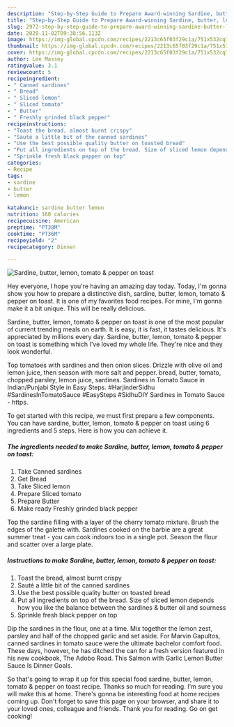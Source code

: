 ```yaml
---
description: "Step-by-Step Guide to Prepare Award-winning Sardine, butter, lemon, tomato &amp;amp; pepper on toast"
title: "Step-by-Step Guide to Prepare Award-winning Sardine, butter, lemon, tomato &amp;amp; pepper on toast"
slug: 2972-step-by-step-guide-to-prepare-award-winning-sardine-butter-lemon-tomato-and-amp-pepper-on-toast
date: 2020-11-02T09:38:56.113Z
image: https://img-global.cpcdn.com/recipes/2213c65f03f29c1a/751x532cq70/sardine-butter-lemon-tomato-pepper-on-toast-recipe-main-photo.jpg
thumbnail: https://img-global.cpcdn.com/recipes/2213c65f03f29c1a/751x532cq70/sardine-butter-lemon-tomato-pepper-on-toast-recipe-main-photo.jpg
cover: https://img-global.cpcdn.com/recipes/2213c65f03f29c1a/751x532cq70/sardine-butter-lemon-tomato-pepper-on-toast-recipe-main-photo.jpg
author: Lee Massey
ratingvalue: 3.1
reviewcount: 5
recipeingredient:
- " Canned sardines"
- " Bread"
- " Sliced lemon"
- " Sliced tomato"
- " Butter"
- " Freshly grinded black pepper"
recipeinstructions:
- "Toast the bread, almost burnt crispy"
- "Sauté a little bit of the canned sardines"
- "Use the best possible quality butter on toasted bread"
- "Put all ingredients on top of the bread. Size of sliced lemon depends how you like the balance between the sardines &amp; butter oil and sourness"
- "Sprinkle fresh black pepper on top"
categories:
- Recipe
tags:
- sardine
- butter
- lemon

katakunci: sardine butter lemon 
nutrition: 160 calories
recipecuisine: American
preptime: "PT38M"
cooktime: "PT36M"
recipeyield: "2"
recipecategory: Dinner

---
```



![Sardine, butter, lemon, tomato &amp; pepper on toast](https://img-global.cpcdn.com/recipes/2213c65f03f29c1a/751x532cq70/sardine-butter-lemon-tomato-pepper-on-toast-recipe-main-photo.jpg)

Hey everyone, I hope you're having an amazing day today. Today, I'm gonna show you how to prepare a distinctive dish, sardine, butter, lemon, tomato &amp; pepper on toast. It is one of my favorites food recipes. For mine, I'm gonna make it a bit unique. This will be really delicious.

Sardine, butter, lemon, tomato &amp; pepper on toast is one of the most popular of current trending meals on earth. It is easy, it is fast, it tastes delicious. It's appreciated by millions every day. Sardine, butter, lemon, tomato &amp; pepper on toast is something which I've loved my whole life. They're nice and they look wonderful.

Top tomatoes with sardines and then onion slices. Drizzle with olive oil and lemon juice, then season with more salt and pepper. bread, butter, tomato, chopped parsley, lemon juice, sardines. Sardines in Tomato Sauce in Indian/Punjabi Style in Easy Steps. #HarjinderSidhu #SardinesInTomatoSauce #EasySteps #SidhuDIY Sardines in Tomato Sauce - https.


To get started with this recipe, we must first prepare a few components. You can have sardine, butter, lemon, tomato &amp; pepper on toast using 6 ingredients and 5 steps. Here is how you can achieve it.

<!--inarticleads1-->

##### The ingredients needed to make Sardine, butter, lemon, tomato &amp; pepper on toast:

1. Take  Canned sardines
1. Get  Bread
1. Take  Sliced lemon
1. Prepare  Sliced tomato
1. Prepare  Butter
1. Make ready  Freshly grinded black pepper


Top the sardine filling with a layer of the cherry tomato mixture. Brush the edges of the galette with. Sardines cooked on the barbie are a great summer treat - you can cook indoors too in a single pot. Season the flour and scatter over a large plate. 

<!--inarticleads2-->

##### Instructions to make Sardine, butter, lemon, tomato &amp; pepper on toast:

1. Toast the bread, almost burnt crispy
1. Sauté a little bit of the canned sardines
1. Use the best possible quality butter on toasted bread
1. Put all ingredients on top of the bread. Size of sliced lemon depends how you like the balance between the sardines &amp; butter oil and sourness
1. Sprinkle fresh black pepper on top


Dip the sardines in the flour, one at a time. Mix together the lemon zest, parsley and half of the chopped garlic and set aside. For Marvin Gapultos, canned sardines in tomato sauce were the ultimate bachelor comfort food. These days, however, he has ditched the can for a fresh version featured in his new cookbook, The Adobo Road. This Salmon with Garlic Lemon Butter Sauce Is Dinner Goals. 

So that's going to wrap it up for this special food sardine, butter, lemon, tomato &amp; pepper on toast recipe. Thanks so much for reading. I'm sure you will make this at home. There's gonna be interesting food at home recipes coming up. Don't forget to save this page on your browser, and share it to your loved ones, colleague and friends. Thank you for reading. Go on get cooking!
